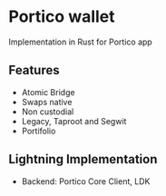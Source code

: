 # Portico wallet

Implementation in Rust for Portico app 

## Features

- Atomic Bridge
- Swaps native
- Non custodial
- Legacy, Taproot and Segwit
- Portifolio


## Lightning Implementation

- Backend: Portico Core Client, LDK

